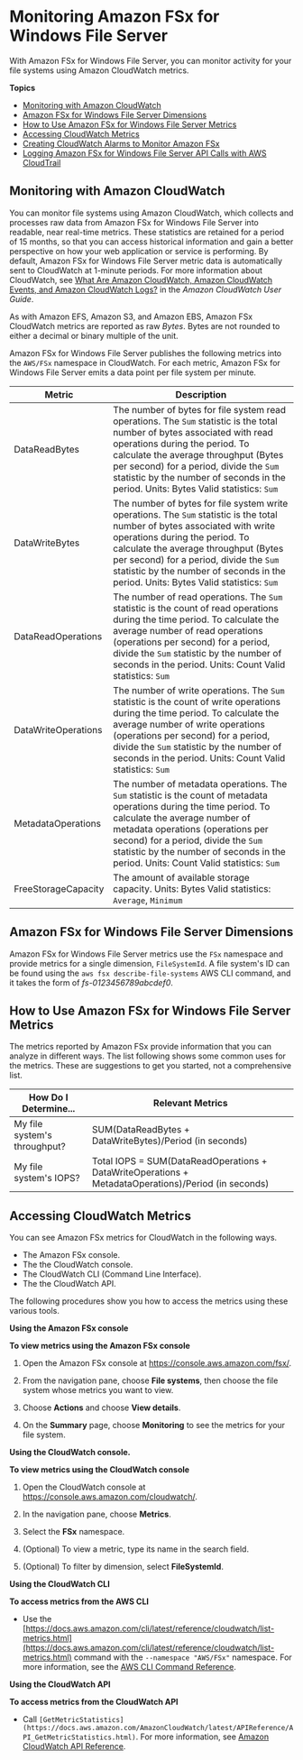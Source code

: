 # Monitoring Amazon FSx for Windows File Server<a name="monitoring_overview"></a>

With Amazon FSx for Windows File Server, you can monitor activity for your file systems using Amazon CloudWatch metrics\.

**Topics**
+ [Monitoring with Amazon CloudWatch](#monitoring-cloudwatch)
+ [Amazon FSx for Windows File Server Dimensions](#fsx-dimensions)
+ [How to Use Amazon FSx for Windows File Server Metrics](#how_to_use_metrics)
+ [Accessing CloudWatch Metrics](#accessingmetrics)
+ [Creating CloudWatch Alarms to Monitor Amazon FSx](creating_alarms.md)
+ [Logging Amazon FSx for Windows File Server API Calls with AWS CloudTrail](logging-using-cloudtrail-win.md)

## Monitoring with Amazon CloudWatch<a name="monitoring-cloudwatch"></a>

You can monitor file systems using Amazon CloudWatch, which collects and processes raw data from Amazon FSx for Windows File Server into readable, near real\-time metrics\. These statistics are retained for a period of 15 months, so that you can access historical information and gain a better perspective on how your web application or service is performing\. By default, Amazon FSx for Windows File Server metric data is automatically sent to CloudWatch at 1\-minute periods\. For more information about CloudWatch, see [What Are Amazon CloudWatch, Amazon CloudWatch Events, and Amazon CloudWatch Logs?](https://docs.aws.amazon.com/AmazonCloudWatch/latest/monitoring/WhatIsCloudWatch.html) in the *Amazon CloudWatch User Guide*\.

As with Amazon EFS, Amazon S3, and Amazon EBS, Amazon FSx CloudWatch metrics are reported as raw *Bytes*\. Bytes are not rounded to either a decimal or binary multiple of the unit\.

Amazon FSx for Windows File Server publishes the following metrics into the `AWS/FSx` namespace in CloudWatch\. For each metric, Amazon FSx for Windows File Server emits a data point per file system per minute\.


| Metric | Description | 
| --- | --- | 
| DataReadBytes |  The number of bytes for file system read operations\. The `Sum` statistic is the total number of bytes associated with read operations during the period\. To calculate the average throughput \(Bytes per second\) for a period, divide the `Sum` statistic by the number of seconds in the period\. Units: Bytes Valid statistics: `Sum`  | 
| DataWriteBytes |  The number of bytes for file system write operations\. The `Sum` statistic is the total number of bytes associated with write operations during the period\. To calculate the average throughput \(Bytes per second\) for a period, divide the `Sum` statistic by the number of seconds in the period\. Units: Bytes Valid statistics: `Sum`  | 
| DataReadOperations |  The number of read operations\. The `Sum` statistic is the count of read operations during the time period\. To calculate the average number of read operations \(operations per second\) for a period, divide the `Sum` statistic by the number of seconds in the period\. Units: Count Valid statistics: `Sum`  | 
| DataWriteOperations |  The number of write operations\. The `Sum` statistic is the count of write operations during the time period\. To calculate the average number of write operations \(operations per second\) for a period, divide the `Sum` statistic by the number of seconds in the period\. Units: Count Valid statistics: `Sum`  | 
| MetadataOperations |  The number of metadata operations\. The `Sum` statistic is the count of metadata operations during the time period\. To calculate the average number of metadata operations \(operations per second\) for a period, divide the `Sum` statistic by the number of seconds in the period\. Units: Count Valid statistics: `Sum`  | 
| FreeStorageCapacity |  The amount of available storage capacity\. Units: Bytes Valid statistics: `Average`, `Minimum`  | 

## Amazon FSx for Windows File Server Dimensions<a name="fsx-dimensions"></a>

Amazon FSx for Windows File Server metrics use the `FSx` namespace and provide metrics for a single dimension, `FileSystemId`\. A file system's ID can be found using the `aws fsx describe-file-systems` AWS CLI command, and it takes the form of *fs\-0123456789abcdef0*\.

## How to Use Amazon FSx for Windows File Server Metrics<a name="how_to_use_metrics"></a>

The metrics reported by Amazon FSx provide information that you can analyze in different ways\. The list following shows some common uses for the metrics\. These are suggestions to get you started, not a comprehensive list\.


| How Do I Determine\.\.\. | Relevant Metrics | 
| --- | --- | 
| My file system's throughput? | SUM\(DataReadBytes \+ DataWriteBytes\)/Period \(in seconds\)  | 
| My file system's IOPS? | Total IOPS = SUM\(DataReadOperations \+ DataWriteOperations \+ MetadataOperations\)/Period \(in seconds\) | 

## Accessing CloudWatch Metrics<a name="accessingmetrics"></a>

You can see Amazon FSx metrics for CloudWatch in the following ways\. 
+ The Amazon FSx console\.
+ The the CloudWatch console\.
+ The CloudWatch CLI \(Command Line Interface\)\.
+ The the CloudWatch API\.

The following procedures show you how to access the metrics using these various tools\.

**Using the Amazon FSx console**

**To view metrics using the Amazon FSx console**

1. Open the Amazon FSx console at [https://console\.aws\.amazon\.com/fsx/](https://console.aws.amazon.com/fsx/)\.

1. From the navigation pane, choose **File systems**, then choose the file system whose metrics you want to view\.

1. Choose **Actions** and choose **View details**\. 

1. On the **Summary** page, choose **Monitoring** to see the metrics for your file system\. 

**Using the CloudWatch console\.**

**To view metrics using the CloudWatch console**

1. Open the CloudWatch console at [https://console\.aws\.amazon\.com/cloudwatch/](https://console.aws.amazon.com/cloudwatch)\.

1. In the navigation pane, choose **Metrics**\. 

1. Select the **FSx** namespace\.

1. \(Optional\) To view a metric, type its name in the search field\.

1. \(Optional\) To filter by dimension, select **FileSystemId**\.

**Using the CloudWatch CLI**

**To access metrics from the AWS CLI**
+ Use the [https://docs.aws.amazon.com/cli/latest/reference/cloudwatch/list-metrics.html](https://docs.aws.amazon.com/cli/latest/reference/cloudwatch/list-metrics.html) command with the `--namespace "AWS/FSx"` namespace\. For more information, see the [AWS CLI Command Reference](https://docs.aws.amazon.com/cli/latest/reference/)\.

**Using the CloudWatch API**

**To access metrics from the CloudWatch API**
+ Call `[GetMetricStatistics](https://docs.aws.amazon.com/AmazonCloudWatch/latest/APIReference/API_GetMetricStatistics.html)`\. For more information, see [Amazon CloudWatch API Reference](https://docs.aws.amazon.com/AmazonCloudWatch/latest/APIReference/)\. 